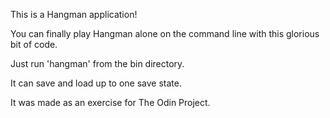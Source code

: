 This is a Hangman application!

You can finally play Hangman alone on the command line with this glorious bit of code.

Just run 'hangman' from the bin directory.

It can save and load up to one save state. 

It was made as an exercise for The Odin Project.
